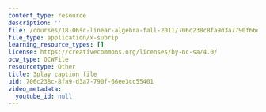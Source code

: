 ```yaml
---
content_type: resource
description: ''
file: /courses/18-06sc-linear-algebra-fall-2011/706c238c8fa9d3a7790f66ee3cc55401_l88D4r74gtM.srt
file_type: application/x-subrip
learning_resource_types: []
license: https://creativecommons.org/licenses/by-nc-sa/4.0/
ocw_type: OCWFile
resourcetype: Other
title: 3play caption file
uid: 706c238c-8fa9-d3a7-790f-66ee3cc55401
video_metadata:
  youtube_id: null
---
```

